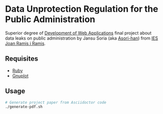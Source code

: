 # Data Unprotection Regulation for the Public Administration
Superior degree of [Development of Web Applications](https://www.boe.es/diario_boe/txt.php?id=BOE-A-2010-9269) final project about data leaks on public administration by Jansu Soria (aka [Asori-han](https://github.com/Asori-han)) from [IES Joan Ramis i Ramis](https://www.iesjoanramis.org/).

## Requisites
* [Ruby](https://www.ruby-lang.org)
* [Gnuplot](http://www.gnuplot.info/)

## Usage

```bash
# Generate project paper from Asciidoctor code
./generate-pdf.sh
```
